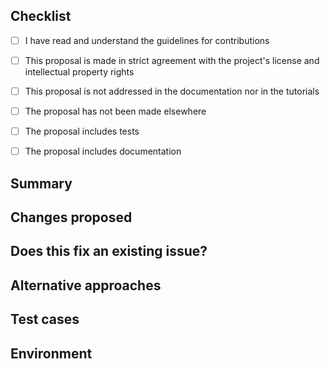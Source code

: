 ## Checklist

<!-- Please go through the checklist and check each item by placing an x between each set of square brackets. -->

- [ ] I have read and understand the guidelines for contributions

- [ ] This proposal is made in strict agreement with the project's license and intellectual property rights

- [ ] This proposal is not addressed in the documentation nor in the tutorials

- [ ] The proposal has not been made elsewhere

- [ ] The proposal includes tests

- [ ] The proposal includes documentation

## Summary

<!-- Summarize the contribution as succintly as possible. -->

## Changes proposed

<!-- Please describe the changes proposed using bullet points. This includes functionality, dependencies, etc. -->

## Does this fix an existing issue?

<!-- If so, please specify it. -->

## Alternative approaches

<!-- Please describe alternative approaches you considered and why you chose this one. -->

## Test cases

<!-- Please describe the test cases you considered using bullet points. -->

## Environment

<!-- Please specify the environment in which this contribution was tested. -->
